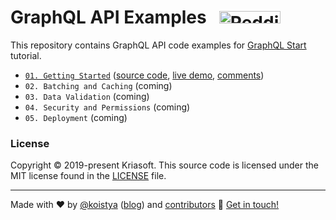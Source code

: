 # GraphQL API Examples &nbsp; <a href="https://www.reddit.com/r/graphql/comments/d5vius/graphql_start_how_to_build_a_graphql_api_with/"><img src="https://img.shields.io/badge/reddit-social-green?logo=reddit&style=social" alt="Reddit" width="98" height="20"></a>

This repository contains GraphQL API code examples for [GraphQL Start](https://graphqlstart.com/) tutorial.

- [`01. Getting Started`](https://graphqlstart.com/getting-started) ([source code](../../tree/01_getting_started), [live demo](https://codesandbox.io/s/graphql-44c20), [comments](https://github.com/kriasoft/graphql-api-examples/issues/1))
- `02. Batching and Caching` (coming)
- `03. Data Validation` (coming)
- `04. Security and Permissions` (coming)
- `05. Deployment` (coming)

### License

Copyright © 2019-present Kriasoft. This source code is licensed under the MIT license found in
the [LICENSE](../../tree/01_getting_started/LICENSE) file.

---

Made with ♥ by [@koistya](https://twitter.com/koistya) ([blog](https://medium.com/@tarkus))
and [contributors](https://github.com/kriasoft/graphql-api-example/graphs/contributors) :wave:
[Get in touch!](https://twitter.com/messages/compose?recipient_id=16394396)
